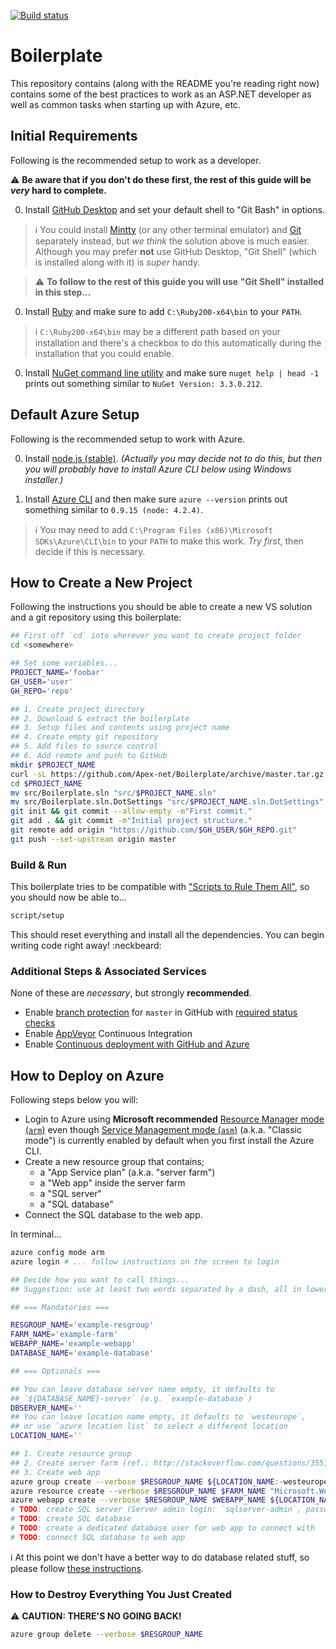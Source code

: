 [![Build status](https://ci.appveyor.com/api/projects/status/ok1nqa448ailsxq3/branch/master?svg=true)](https://ci.appveyor.com/project/apexnet-admin/boilerplate/branch/master)

Boilerplate
===========

This repository contains (along with the README you're reading right now) contains some of the best practices to work as an ASP.NET developer as well as common tasks when starting up with Azure, etc.


## Initial Requirements

Following is the recommended setup to work as a developer.

:warning: **Be aware that if you don't do these first, the rest of this guide will be _very_ hard to complete.**

0. Install [GitHub Desktop](https://desktop.github.com/) and set your default shell to "Git Bash" in options.

  > :information_source: You could install [Mintty](https://mintty.github.io/) (or any other terminal emulator) and [Git](https://git-scm.com/downloads) separately instead, but _we think_ the solution above is much easier. Although you may prefer **not** use GitHub Desktop, "Git Shell" (which is installed along with it) is *super* handy.

  > :warning: **To follow to the rest of this guide you will use "Git Shell" installed in this step...**

0. Install [Ruby](http://rubyinstaller.org/) and make sure to add `C:\Ruby200-x64\bin` to your `PATH`.

  > :information_source: `C:\Ruby200-x64\bin` may be a different path based on your installation and there's a checkbox to do this automatically during the installation that you could enable.

0. Install [NuGet command line utility](https://docs.nuget.org/consume/command-line-reference#user-content-installing) and make sure `nuget help | head -1` prints out something similar to `NuGet Version: 3.3.0.212`.


## Default Azure Setup

Following is the recommended setup to work with Azure.

0. Install [node.js (stable)](https://nodejs.org/en/#download). _(Actually you may decide not to do this, but then you will probably have to install Azure CLI below using Windows installer.)_

0. Install [Azure CLI](https://azure.microsoft.com/en-us/documentation/articles/xplat-cli-install/) and then make sure `azure --version` prints out something similar to `0.9.15 (node: 4.2.4)`.

  > :information_source: You may need to add `C:\Program Files (x86)\Microsoft SDKs\Azure\CLI\bin` to your `PATH` to make this work. _Try first_, then decide if this is necessary.


## How to Create a New Project

Following the instructions you should be able to create a new VS solution and a git repository using this boilerplate:

```bash
## First off `cd` into wherever you want to create project folder
cd <somewhere>

## Set some variables...
PROJECT_NAME='foobar'
GH_USER='user'
GH_REPO='repo'

## 1. Create project directory
## 2. Download & extract the boilerplate
## 3. Setup files and contents using project name
## 4. Create empty git repository
## 5. Add files to source control
## 6. Add remote and push to GitHub
mkdir $PROJECT_NAME
curl -sL https://github.com/Apex-net/Boilerplate/archive/master.tar.gz | tar -xzC $PROJECT_NAME --strip-components=1
cd $PROJECT_NAME
mv src/Boilerplate.sln "src/$PROJECT_NAME.sln"
mv src/Boilerplate.sln.DotSettings "src/$PROJECT_NAME.sln.DotSettings"
git init && git commit --allow-empty -m"First commit."
git add . && git commit -m"Initial project structure."
git remote add origin "https://github.com/$GH_USER/$GH_REPO.git"
git push --set-upstream origin master
```

### Build & Run

This boilerplate tries to be compatible with ["Scripts to Rule Them All"](https://github.com/github/scripts-to-rule-them-all), so you should now be able to...

```bash
script/setup
```

This should reset everything and install all the dependencies. You can begin writing code right away! :neckbeard:

### Additional Steps & Associated Services

None of these are _necessary_, but strongly **recommended**.

* Enable [branch protection](https://help.github.com/articles/configuring-protected-branches/) for `master` in GitHub with [required status checks](https://help.github.com/articles/enabling-required-status-checks/)
* Enable [AppVeyor](https://www.appveyor.com) Continuous Integration
* Enable [Continuous deployment with GitHub and Azure](https://github.com/blog/2056-automating-code-deployment-with-github-and-azure)


## How to Deploy on Azure

Following steps below you will:

* Login to Azure using **Microsoft recommended** [Resource Manager mode (`arm`)](https://azure.microsoft.com/en-us/documentation/articles/virtual-machines-command-line-tools/) even though [Service Management mode (`asm`)](https://azure.microsoft.com/en-us/documentation/articles/azure-cli-arm-commands/) (a.k.a. "Classic mode") is currently enabled by default when you first install the Azure CLI.
* Create a new resource group that contains;
  * a "App Service plan" (a.k.a. "server farm")
  * a "Web app" inside the server farm
  * a "SQL server"
  * a "SQL database"
* Connect the SQL database to the web app.

In terminal...

```bash
azure config mode arm
azure login # ... follow instructions on the screen to login

## Decide how you want to call things...
## Suggestion: use at least two words separated by a dash, all in lower case.

## === Mandatories ===

RESGROUP_NAME='example-resgroup'
FARM_NAME='example-farm'
WEBAPP_NAME='example-webapp'
DATABASE_NAME='example-database'

## === Optionals ===

## You can leave database server name empty, it defaults to
## `${DATABASE_NAME}-server` (e.g. `example-database`)
DBSERVER_NAME=''
## You can leave location name empty, it defaults to `westeurope`,
## or use `azure location list` to select a different location
LOCATION_NAME=''

## 1. Create resource group
## 2. Create server farm (ref.: http://stackoverflow.com/questions/35511709/create-a-server-farm-aka-app-service-plan-from-the-command-line/)
## 3. Create web app
azure group create --verbose $RESGROUP_NAME ${LOCATION_NAME:-westeurope}
azure resource create --verbose $RESGROUP_NAME $FARM_NAME "Microsoft.Web/ServerFarms" ${LOCATION_NAME:-westeurope} "2015-06-01" --properties "{\"sku\":{\"tier\": \"Free\"},\"numberOfWorkers\":1,\"workerSize\": \"Small\"}"
azure webapp create --verbose $RESGROUP_NAME $WEBAPP_NAME ${LOCATION_NAME:-westeurope} $FARM_NAME
# TODO: create SQL server (Server admin login: `sqlserver-admin`, password: `!2e4567B`)
# TODO: create SQL database
# TODO: create a dedicated database user for web app to connect with
# TODO: connect SQL database to web app
```

:information_source: At this point we don't have a better way to do database related stuff, so please follow [these instructions](https://github.com/Apex-net/Boilerplate/blob/master/HOWTO_DATABASE.md).

### How to Destroy Everything You Just Created

:warning: **CAUTION: THERE'S NO GOING BACK!**

```bash
azure group delete --verbose $RESGROUP_NAME
```
